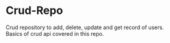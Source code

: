 # Crud-Repo
Crud repository to add, delete, update and get record of users.
<br>
Basics of crud api covered in this repo.

